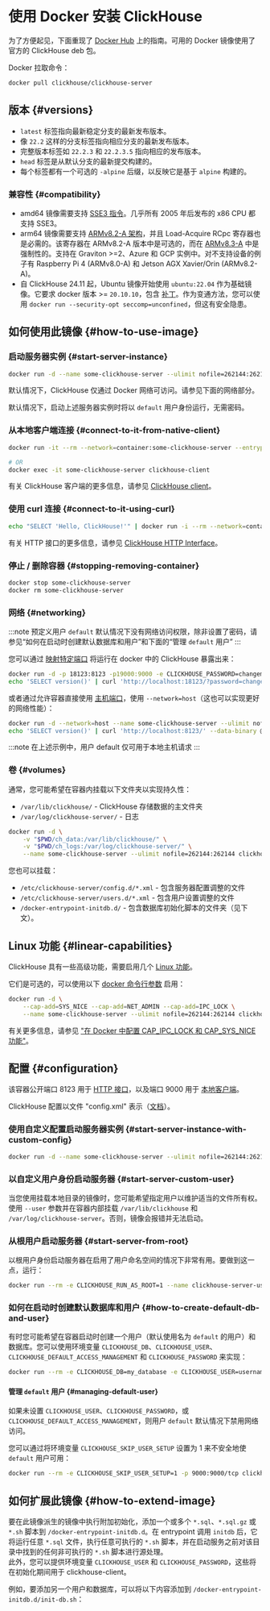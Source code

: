 
# 使用 Docker 安装 ClickHouse

为了方便起见，下面重现了 [Docker Hub](https://hub.docker.com/r/clickhouse/clickhouse-server/) 上的指南。可用的 Docker 镜像使用了官方的 ClickHouse deb 包。

Docker 拉取命令：

```bash
docker pull clickhouse/clickhouse-server
```

## 版本 {#versions}

- `latest` 标签指向最新稳定分支的最新发布版本。
- 像 `22.2` 这样的分支标签指向相应分支的最新发布版本。
- 完整版本标签如 `22.2.3` 和 `22.2.3.5` 指向相应的发布版本。
- `head` 标签是从默认分支的最新提交构建的。
- 每个标签都有一个可选的 `-alpine` 后缀，以反映它是基于 `alpine` 构建的。

### 兼容性 {#compatibility}

- amd64 镜像需要支持 [SSE3 指令](https://en.wikipedia.org/wiki/SSE3)。几乎所有 2005 年后发布的 x86 CPU 都支持 SSE3。
- arm64 镜像需要支持 [ARMv8.2-A 架构](https://en.wikipedia.org/wiki/AArch64#ARMv8.2-A)，并且 Load-Acquire RCpc 寄存器也是必需的。该寄存器在 ARMv8.2-A 版本中是可选的，而在 [ARMv8.3-A](https://en.wikipedia.org/wiki/AArch64#ARMv8.3-A) 中是强制性的。支持在 Graviton >=2、Azure 和 GCP 实例中。对不支持设备的例子有 Raspberry Pi 4 (ARMv8.0-A) 和 Jetson AGX Xavier/Orin (ARMv8.2-A)。
- 自 ClickHouse 24.11 起，Ubuntu 镜像开始使用 `ubuntu:22.04` 作为基础镜像。它要求 docker 版本 >= `20.10.10`，包含 [补丁](https://github.com/moby/moby/commit/977283509f75303bc6612665a04abf76ff1d2468)。作为变通方法，您可以使用 `docker run --security-opt seccomp=unconfined`，但这有安全隐患。

## 如何使用此镜像 {#how-to-use-image}

### 启动服务器实例 {#start-server-instance}

```bash
docker run -d --name some-clickhouse-server --ulimit nofile=262144:262144 clickhouse/clickhouse-server
```

默认情况下，ClickHouse 仅通过 Docker 网络可访问。请参见下面的网络部分。

默认情况下，启动上述服务器实例时将以 `default` 用户身份运行，无需密码。

### 从本地客户端连接 {#connect-to-it-from-native-client}

```bash
docker run -it --rm --network=container:some-clickhouse-server --entrypoint clickhouse-client clickhouse/clickhouse-server

# OR
docker exec -it some-clickhouse-server clickhouse-client
```

有关 ClickHouse 客户端的更多信息，请参见 [ClickHouse client](/interfaces/cli)。

### 使用 curl 连接 {#connect-to-it-using-curl}

```bash
echo "SELECT 'Hello, ClickHouse!'" | docker run -i --rm --network=container:some-clickhouse-server buildpack-deps:curl curl 'http://localhost:8123/?query=' -s --data-binary @-
```

有关 HTTP 接口的更多信息，请参见 [ClickHouse HTTP Interface](/interfaces/http)。

### 停止 / 删除容器 {#stopping-removing-container}

```bash
docker stop some-clickhouse-server
docker rm some-clickhouse-server
```

### 网络 {#networking}

:::note
预定义用户 `default` 默认情况下没有网络访问权限，除非设置了密码，请参见“如何在启动时创建默认数据库和用户”和下面的“管理 `default` 用户”
:::

您可以通过 [映射特定端口](https://docs.docker.com/config/containers/container-networking/) 将运行在 docker 中的 ClickHouse 暴露出来：

```bash
docker run -d -p 18123:8123 -p19000:9000 -e CLICKHOUSE_PASSWORD=changeme --name some-clickhouse-server --ulimit nofile=262144:262144 clickhouse/clickhouse-server
echo 'SELECT version()' | curl 'http://localhost:18123/?password=changeme' --data-binary @-
```

或者通过允许容器直接使用 [主机端口](https://docs.docker.com/network/host/)，使用 `--network=host`（这也可以实现更好的网络性能）：

```bash
docker run -d --network=host --name some-clickhouse-server --ulimit nofile=262144:262144 clickhouse/clickhouse-server
echo 'SELECT version()' | curl 'http://localhost:8123/' --data-binary @-
```

:::note
在上述示例中，用户 default 仅可用于本地主机请求
:::

### 卷 {#volumes}

通常，您可能希望在容器内挂载以下文件夹以实现持久性：

- `/var/lib/clickhouse/` - ClickHouse 存储数据的主文件夹
- `/var/log/clickhouse-server/` - 日志

```bash
docker run -d \
    -v "$PWD/ch_data:/var/lib/clickhouse/" \
    -v "$PWD/ch_logs:/var/log/clickhouse-server/" \
    --name some-clickhouse-server --ulimit nofile=262144:262144 clickhouse/clickhouse-server
```

您也可以挂载：

- `/etc/clickhouse-server/config.d/*.xml` - 包含服务器配置调整的文件
- `/etc/clickhouse-server/users.d/*.xml` - 包含用户设置调整的文件
- `/docker-entrypoint-initdb.d/` - 包含数据库初始化脚本的文件夹（见下文）。

## Linux 功能 {#linear-capabilities}

ClickHouse 具有一些高级功能，需要启用几个 [Linux 功能](https://man7.org/linux/man-pages/man7/capabilities.7.html)。

它们是可选的，可以使用以下 [docker 命令行参数](https://docs.docker.com/engine/reference/run/#runtime-privilege-and-linux-capabilities) 启用：

```bash
docker run -d \
    --cap-add=SYS_NICE --cap-add=NET_ADMIN --cap-add=IPC_LOCK \
    --name some-clickhouse-server --ulimit nofile=262144:262144 clickhouse/clickhouse-server
```

有关更多信息，请参见 ["在 Docker 中配置 CAP_IPC_LOCK 和 CAP_SYS_NICE 功能"](/knowledgebase/configure_cap_ipc_lock_and_cap_sys_nice_in_docker)。

## 配置 {#configuration}

该容器公开端口 8123 用于 [HTTP 接口](https://clickhouse.com/docs/interfaces/http_interface/)，以及端口 9000 用于 [本地客户端](https://clickhouse.com/docs/interfaces/tcp/)。

ClickHouse 配置以文件 "config.xml" 表示（[文档](https://clickhouse.com/docs/operations/configuration_files/)）。

### 使用自定义配置启动服务器实例 {#start-server-instance-with-custom-config}

```bash
docker run -d --name some-clickhouse-server --ulimit nofile=262144:262144 -v /path/to/your/config.xml:/etc/clickhouse-server/config.xml clickhouse/clickhouse-server
```

### 以自定义用户身份启动服务器 {#start-server-custom-user}

当您使用挂载本地目录的镜像时，您可能希望指定用户以维护适当的文件所有权。使用 `--user` 参数并在容器内部挂载 `/var/lib/clickhouse` 和 `/var/log/clickhouse-server`。否则，镜像会报错并无法启动。

### 从根用户启动服务器 {#start-server-from-root}

以根用户身份启动服务器在启用了用户命名空间的情况下非常有用。要做到这一点，运行：

```bash
docker run --rm -e CLICKHOUSE_RUN_AS_ROOT=1 --name clickhouse-server-userns -v "$PWD/logs/clickhouse:/var/log/clickhouse-server" -v "$PWD/data/clickhouse:/var/lib/clickhouse" clickhouse/clickhouse-server
```

### 如何在启动时创建默认数据库和用户 {#how-to-create-default-db-and-user}

有时您可能希望在容器启动时创建一个用户（默认使用名为 `default` 的用户）和数据库。您可以使用环境变量 `CLICKHOUSE_DB`、`CLICKHOUSE_USER`、`CLICKHOUSE_DEFAULT_ACCESS_MANAGEMENT` 和 `CLICKHOUSE_PASSWORD` 来实现：

```bash
docker run --rm -e CLICKHOUSE_DB=my_database -e CLICKHOUSE_USER=username -e CLICKHOUSE_DEFAULT_ACCESS_MANAGEMENT=1 -e CLICKHOUSE_PASSWORD=password -p 9000:9000/tcp clickhouse/clickhouse-server
```

#### 管理 `default` 用户 {#managing-default-user}

如果未设置 `CLICKHOUSE_USER`、`CLICKHOUSE_PASSWORD`，或 `CLICKHOUSE_DEFAULT_ACCESS_MANAGEMENT`，则用户 `default` 默认情况下禁用网络访问。

您可以通过将环境变量 `CLICKHOUSE_SKIP_USER_SETUP` 设置为 1 来不安全地使 `default` 用户可用：

```bash
docker run --rm -e CLICKHOUSE_SKIP_USER_SETUP=1 -p 9000:9000/tcp clickhouse/clickhouse-server
```

## 如何扩展此镜像 {#how-to-extend-image}

要在此镜像派生的镜像中执行附加初始化，添加一个或多个 `*.sql`、`*.sql.gz` 或 `*.sh` 脚本到 `/docker-entrypoint-initdb.d`。在 entrypoint 调用 `initdb` 后，它将运行任意 `*.sql` 文件，执行任意可执行的 `*.sh` 脚本，并在启动服务之前对该目录中找到的任何非可执行的 `*.sh` 脚本进行源处理。  
此外，您可以提供环境变量 `CLICKHOUSE_USER` 和 `CLICKHOUSE_PASSWORD`，这些将在初始化期间用于 clickhouse-client。

例如，要添加另一个用户和数据库，可以将以下内容添加到 `/docker-entrypoint-initdb.d/init-db.sh`：
